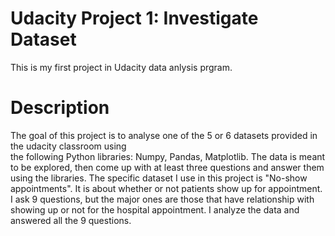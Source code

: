 # Udacity Project 1: Investigate Dataset 
This is my first project in Udacity data anlysis prgram.

# Description
The goal of this project is to analyse one of the 5 or 6 datasets provided in the udacity classroom using  
the following Python libraries: Numpy, Pandas, Matplotlib. The data is meant to be explored, then come
up with at least three questions and answer them using the libraries. The specific dataset I use in this project is "No-show appointments". 
It is about whether or not patients show up for appointment.
I ask 9 questions, but the major ones are those that have relationship with showing up or not for the hospital appointment.
I analyze the data and answered all the 9 questions.
